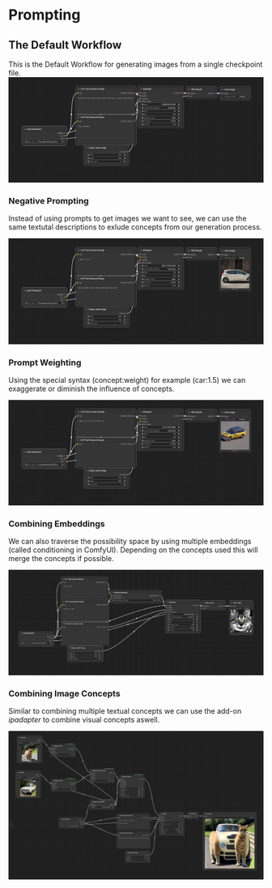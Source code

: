 # Prompting

## The Default Workflow

This is the Default  Workflow for generating images from a single checkpoint file.
![Default](images/default.png)


### Negative Prompting

Instead of using prompts to get images we want to see, we can use the same textutal descriptions to exlude concepts from our generation process.

![Negative Prompting](images/negative_prompting.png)

### Prompt Weighting

Using the special syntax (concept:weight) for example (car:1.5) we can exaggerate or diminish the influence of concepts.

![Prompt Weighting](images/prompt_weights.png)

### Combining Embeddings

We can also traverse the possibility space by using multiple embeddings (called conditioning in ComfyUI). Depending on the concepts used this will merge the concepts if possible.

![Combining Embeddings](images/combining_embeddings.png)

### Combining Image Concepts

Similar to combining multiple textual concepts we can use the add-on *ipadapter* to combine visual concepts aswell.

![IP Adapter](images/ipadapter.png)
